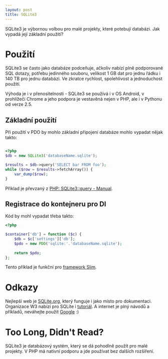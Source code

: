 ```yaml
---
layout: post
title: SQLite3
---
```


SQLite3 je výbornou volbou pro malé projekty, které potebují databázi. Jak vypadá její základní použití?

# Použití

SQLite3 se často jako databáze podceňuje, ačkoliv nabízí plně podporované SQL dotazy, potřebu jedinného souboru, velikost 1 GB dat pro jednu řádku i 140 TB pro jednu databázi. Ve zkratce rychlost, spolehlivost a jednoduchost použití. 

Výhoda je i v přenositelnosti - SQLite3 se používá i v OS Android, v prohlížeči Chrome a jeho podpora je vestavěná nejen v PHP, ale i v Pythonu od verze 2.5. 

## Základní použití

Při použití v PDO by mohlo základní připojení databáze mohlo vypadat nějak takto: 

```php

<?php
$db = new SQLite3('databaseName.sqlite');

$results = $db->query('SELECT bar FROM foo');
while ($row = $results->fetchArray()) {
    var_dump($row);
}

```

Příklad je převzaný z [PHP: SQLite3::query - Manual](http://www.php.net/manual/en/sqlite3.query.php). 

## Registrace do kontejneru pro DI

Kód by mohl vypadat třeba takto:

```php
<?php

$container['db'] = function ($c) {
	$db = $c['settings']['db'];
	$pdo = new PDO('sqlite:'.'databaseName.sqlite');
	
	return $pdo;
};

```

Tento příklad je funkční pro [framework Slim](https://www.slimframework.com/). 

# Odkazy

Nejlepší web je [SQLite.org](https://sqlite.org), který funguje i jako místo pro dokumentaci. Organizace W3 nabízí pro SQLite i [tutoriál](https://www.w3resource.com/sqlite/). A internet je plný návodů a příkladů, neváhejte použít [Google](https://www.google.com/) :)

# Too Long, Didn't Read?

SQLite3 je databázový systém, který se dá pohodlně použít pro malé projekty. V PHP má nativní podporu a jde používat bez dalších rozšíření. 